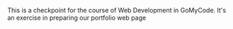 This is a checkpoint for the course of Web Development in GoMyCode. It's an exercise in preparing our portfolio web page
